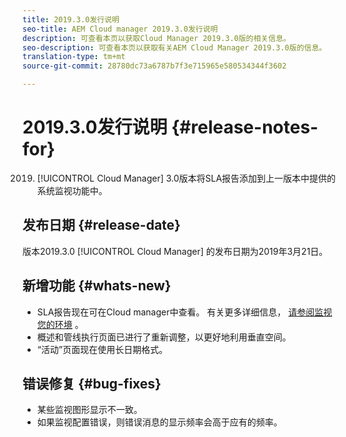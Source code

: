 ```yaml
---
title: 2019.3.0发行说明
seo-title: AEM Cloud manager 2019.3.0发行说明
description: 可查看本页以获取Cloud Manager 2019.3.0版的相关信息。
seo-description: 可查看本页以获取有关AEM Cloud Manager 2019.3.0版的信息。
translation-type: tm+mt
source-git-commit: 28780dc73a6787b7f3e715965e580534344f3602

---
```



# 2019.3.0发行说明 {#release-notes-for}

2019. [!UICONTROL Cloud Manager] 3.0版本将SLA报告添加到上一版本中提供的系统监视功能中。

## 发布日期 {#release-date}

版本2019.3.0 [!UICONTROL Cloud Manager] 的发布日期为2019年3月21日。

## 新增功能 {#whats-new}

* SLA报告现在可在Cloud manager中查看。 有关更多详细信息， [请参阅监视您的环境](monitor-your-environments.md) 。
* 概述和管线执行页面已进行了重新调整，以更好地利用垂直空间。
* “活动”页面现在使用长日期格式。

## 错误修复 {#bug-fixes}

* 某些监视图形显示不一致。
* 如果监视配置错误，则错误消息的显示频率会高于应有的频率。
